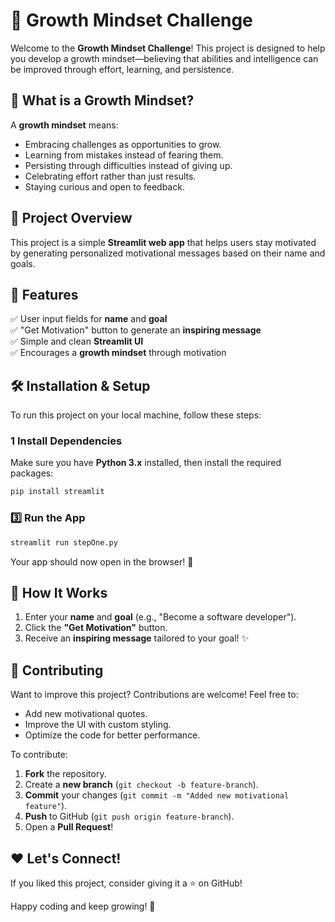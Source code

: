 # 🚀 Growth Mindset Challenge

Welcome to the **Growth Mindset Challenge**! This project is designed to help you develop a growth mindset—believing that abilities and intelligence can be improved through effort, learning, and persistence.

## 🌟 What is a Growth Mindset?
A **growth mindset** means:
- Embracing challenges as opportunities to grow.
- Learning from mistakes instead of fearing them.
- Persisting through difficulties instead of giving up.
- Celebrating effort rather than just results.
- Staying curious and open to feedback.

## 🎯 Project Overview
This project is a simple **Streamlit web app** that helps users stay motivated by generating personalized motivational messages based on their name and goals.

## 📌 Features
✅ User input fields for **name** and **goal**  
✅ "Get Motivation" button to generate an **inspiring message**  
✅ Simple and clean **Streamlit UI**  
✅ Encourages a **growth mindset** through motivation  

## 🛠️ Installation & Setup
To run this project on your local machine, follow these steps:

### 1 Install Dependencies
Make sure you have **Python 3.x** installed, then install the required packages:
```bash
pip install streamlit
```

### 3️⃣ Run the App
```bash
streamlit run stepOne.py
```

Your app should now open in the browser! 🎉

## 🚀 How It Works
1. Enter your **name** and **goal** (e.g., "Become a software developer").
2. Click the **"Get Motivation"** button.
3. Receive an **inspiring message** tailored to your goal! ✨

## 🤝 Contributing
Want to improve this project? Contributions are welcome! Feel free to:
- Add new motivational quotes.
- Improve the UI with custom styling.
- Optimize the code for better performance.

To contribute:
1. **Fork** the repository.
2. Create a **new branch** (`git checkout -b feature-branch`).
3. **Commit** your changes (`git commit -m "Added new motivational feature"`).
4. **Push** to GitHub (`git push origin feature-branch`).
5. Open a **Pull Request**!

## ❤️ Let's Connect!
If you liked this project, consider giving it a ⭐ on GitHub!

Happy coding and keep growing! 🚀

